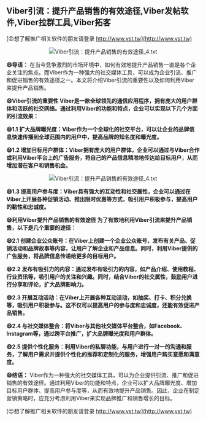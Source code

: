 ## **Viber引流：提升产品销售的有效途径,Viber发帖软件,Viber拉群工具,Viber拓客**

[😍想了解推广相关软件的朋友请登录 http://www.vst.tw](http://www.vst.tw)

 <center><img src="https://vst.tw/MP4/tuiguang/png/6.png" alt="Viber引流：提升产品销售的有效途径_4.txt"></center>

**😄导语：**
在当今竞争激烈的市场环境中，如何有效地提升产品销售一直是各个企业关注的焦点。而Viber作为一种强大的社交媒体工具，可以成为企业引流、推广和促进销售的有效途径之一。本文将介绍Viber引流的重要性以及如何利用Viber来提升产品销售。

**😄Viber引流的重要性 Viber是一款全球领先的通信应用程序，拥有庞大的用户群体和活跃的社交网络。通过利用Viber的功能和特点，企业可以实现以下几个方面的引流效果：**

**😄1.1 扩大品牌曝光度：Viber作为一个全球化的社交平台，可以让企业的品牌信息快速传播到全球范围内的用户中，提高品牌的知名度和曝光度。**

**😄1.2 增加目标用户群体：Viber拥有庞大的用户群体，企业可以通过与Viber合作或利用Viber平台上的广告服务，将自己的产品信息精准地传达给目标用户，从而增加潜在客户和销售机会。**

 <center><img src="https://vst.tw/MP4/tuiguang/png/8.png" alt="Viber引流：提升产品销售的有效途径_4.txt"></center>

**😄1.3 提高用户参与度：Viber具有强大的互动性和社交属性，企业可以通过在Viber上开展各种促销活动、推出限时优惠等方式，吸引用户积极参与，提高用户的黏性和忠诚度。**

**😄利用Viber提升产品销售的有效途径 为了有效地利用Viber引流来提升产品销售，以下是几个重要的途径：**

**😄2.1 创建企业公众账号：在Viber上创建一个企业公众账号，发布有关产品、促销活动和品牌故事等内容，让用户了解企业和产品信息。同时，利用Viber提供的广告服务，将品牌信息传递给更多的目标用户。**

**😄2.2 发布有吸引力的内容：通过发布有吸引力的内容，如产品介绍、使用教程、行业资讯等，吸引用户的关注和兴趣。同时，结合Viber的社交属性，鼓励用户进行分享和评论，扩大品牌影响力。**

**😄2.3 开展互动活动：在Viber上开展各种互动活动，如抽奖、打卡、积分兑换等，吸引用户积极参与。这不仅可以提高用户的参与度和忠诚度，还能有效促进产品销售。**

**😄2.4 与社交媒体整合：将Viber与其他社交媒体平台整合，如Facebook、Instagram等，通过跨平台推广，扩大品牌曝光度和用户群体。**

**😄2.5 提供个性化服务：利用Viber的私聊功能，与用户进行一对一的沟通和服务，了解用户需求并提供个性化的推荐和定制化的服务，增强用户购买意愿和满意度。**

**😄结语：**
Viber作为一种强大的社交媒体工具，可以为企业提供引流、推广和促进销售的有效途径。通过利用Viber的功能和特点，企业可以扩大品牌曝光度、增加目标用户群体、提高用户参与度等，从而有效地提升产品销售。因此，企业在制定营销策略时，应充分考虑利用Viber来实现品牌推广和销售增长的目标。

[😍想了解推广相关软件的朋友请登录 http://www.vst.tw](http://www.vst.tw)



